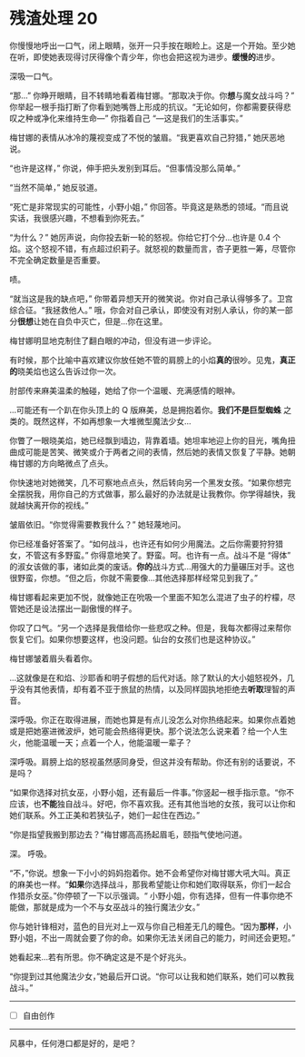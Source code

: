# 残渣处理 20

你慢慢地呼出一口气，闭上眼睛，张开一只手按在眼睑上。这是一个开始。至少她在听，即使她表现得讨厌得像个青少年，你也会把这视为进步。**缓慢的**进步。

深吸一口气。

“那...” 你睁开眼睛，目不转睛地看着梅甘娜。“那取决于你。你**想**与魔女战斗吗？” 你举起一根手指打断了你看到她嘴唇上形成的抗议。“无论如何，你都需要获得悲叹之种或净化来维持生命—” 你指着自己 “—这是我们的生活事实。”

梅甘娜的表情从冰冷的蔑视变成了不悦的皱眉。“我更喜欢自己狩猎，” 她厌恶地说。

“也许是这样，” 你说，伸手把头发别到耳后。“但事情没那么简单。”

“当然不简单，” 她反驳道。

“死亡是非常现实的可能性，小野小姐，” 你回答。毕竟这是熟悉的领域。“而且说实话，我很感兴趣，不想看到你死去。”

“为什么？” 她厉声说，向你投去新一轮的怒视。你给它打个分...也许是 0.4 个焰。这个怒视不错，有点超过织莉子。就怒视的数量而言，杏子更胜一筹，尽管你不完全确定数量是否重要。

啧。

“就当这是我的缺点吧，” 你带着异想天开的微笑说。你对自己承认得够多了。卫宫综合征。“我拯救他人。” 哦，你会对自己承认，即使没有对别人承认，你的某一部分**很想**让她在自负中灭亡，但是...你在这里。

梅甘娜明显地克制住了翻白眼的冲动，但没有进一步评论。

有时候，那个比喻中喜欢建议你放任她不管的肩膀上的小焰**真的**很吵。见鬼，**真正的**晓美焰也这么告诉过你一次。

肘部传来麻美温柔的触碰，她给了你一个温暖、充满感情的眼神。

...可能还有一个趴在你头顶上的 Q 版麻美，总是拥抱着你。**我们不是巨型蜘蛛** 之类的。既然这样，不如再想象一大堆微型魔法少女...

你瞥了一眼晓美焰，她已经飘到墙边，背靠着墙。她坦率地迎上你的目光，嘴角扭曲成可能是苦笑、微笑或介于两者之间的表情，然后她的表情又恢复了平静。她朝梅甘娜的方向略微点了点头。

你快速地对她微笑，几不可察地点点头，然后转向另一个黑发女孩。“如果你想完全摆脱我，用你自己的方式做事，那么最好的办法就是让我教你。你学得越快，我就越快离开你的视线。”

皱眉依旧。“你觉得需要教我什么？” 她轻蔑地问。

你已经准备好答案了。“如何战斗，也许还有如何少用魔法。之后你需要狩狩猎女，不管这有多野蛮。” 你得意地笑了。野蛮。呵。也许有一点。战斗不是 “得体” 的淑女该做的事，诸如此类的废话。**你的**战斗方式...用强大的力量碾压对手。这也很野蛮，你想。“但之后，你就不需要像...其他选择那样经常见到我了。”

梅甘娜看起来更加不悦，就像她正在吮吸一个里面不知怎么混进了虫子的柠檬，尽管她还是设法摆出一副傲慢的样子。

你叹了口气。“另一个选择是我借给你一些悲叹之种。但是，我每次都得过来帮你恢复它们。如果你想要这样，也没问题。仙台的女孩们也是这种协议。”

梅甘娜皱着眉头看着你。

...这就像是在和焰、沙耶香和明子假想的后代对话。除了默认的大小姐怒视外，几乎没有其他表情，却有着不亚于旅鼠的热情，以及同样固执地拒绝去**听取**理智的声音。

深呼吸。你正在取得进展，而她也算是有点儿没怎么对你热络起来。如果你点着她或是把她塞进微波炉，她可能会热络得更快。那个说法怎么说来着？给一个人生火，他能温暖一天；点着一个人，他能温暖一辈子？

深呼吸。肩膀上焰的怒视虽然感同身受，但这并没有帮助。你还有别的话要说，不是吗？

“如果你选择对抗女巫，小野小姐，还有最后一件事。”你竖起一根手指示意。“你不应该，也**不能**独自战斗。好吧，你不喜欢我。还有其他当地的女孩，我可以让你和她们联系。外工正美和若狭弘子，她们一起住在西边。”

“你是指望我搬到那边去？”梅甘娜高高扬起眉毛，颐指气使地问道。

深。
呼吸。

“不，”你说。想象一下小小的妈妈抱着你。她不会希望你对梅甘娜大吼大叫。真正的麻美也一样。“**如果**你选择战斗，那我希望能让你和她们取得联系，你们一起合作猎杀女巫。”你停顿了一下以示强调。“ 小野小姐，你有选择，但有一件事你绝不能做，那就是成为一个不与女巫战斗的独行魔法少女。”

你与她针锋相对，蓝色的目光对上一双与你自己相差无几的瞳色。“因为**那样**，小野小姐，不出一周就会要了你的命。如果你无法关闭自己的能力，时间还会更短。”

她看起来...若有所思。你不确定这是不是个好兆头。

“你提到过其他魔法少女，”她最后开口说。“你可以让我和她们联系，她们可以教我战斗。”

---

- [ ] 自由创作

---

风暴中，任何港口都是好的，是吧？
